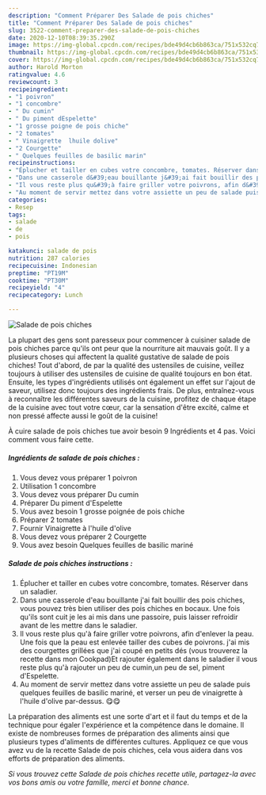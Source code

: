 ```yaml
---
description: "Comment Préparer Des Salade de pois chiches"
title: "Comment Préparer Des Salade de pois chiches"
slug: 3522-comment-preparer-des-salade-de-pois-chiches
date: 2020-12-10T08:39:35.290Z
image: https://img-global.cpcdn.com/recipes/bde49d4cb6b863ca/751x532cq70/salade-de-pois-chiches-photo-principale-de-la-recette.jpg
thumbnail: https://img-global.cpcdn.com/recipes/bde49d4cb6b863ca/751x532cq70/salade-de-pois-chiches-photo-principale-de-la-recette.jpg
cover: https://img-global.cpcdn.com/recipes/bde49d4cb6b863ca/751x532cq70/salade-de-pois-chiches-photo-principale-de-la-recette.jpg
author: Harold Morton
ratingvalue: 4.6
reviewcount: 3
recipeingredient:
- "1 poivron"
- "1 concombre"
- " Du cumin"
- " Du piment dEspelette"
- "1 grosse poigne de pois chiche"
- "2 tomates"
- " Vinaigrette  lhuile dolive"
- "2 Courgette"
- " Quelques feuilles de basilic marin"
recipeinstructions:
- "Éplucher et tailler en cubes votre concombre, tomates. Réserver dans un saladier."
- "Dans une casserole d&#39;eau bouillante j&#39;ai fait bouillir des pois chiches, vous pouvez très bien utiliser des pois chiches en bocaux. Une fois qu&#39;ils sont cuit je les ai mis dans une passoire, puis laisser refroidir avant de les mettre dans le saladier."
- "Il vous reste plus qu&#39;à faire griller votre poivrons, afin d&#39;enlever la peau. Une fois que la peau est enlevée tailler des cubes de poivrons. j&#39;ai mis des courgettes grillées que j&#39;ai coupé en petits dés (vous trouverez la recette dans mon Cookpad)Et rajouter également dans le saladier il vous reste plus qu&#39;à rajouter un peu de cumin,un peu de sel, piment d&#39;Espelette."
- "Au moment de servir mettez dans votre assiette un peu de salade puis quelques feuilles de basilic mariné, et verser un peu de vinaigrette à l&#39;huile d&#39;olive par-dessus. 😋😋"
categories:
- Resep
tags:
- salade
- de
- pois

katakunci: salade de pois 
nutrition: 287 calories
recipecuisine: Indonesian
preptime: "PT19M"
cooktime: "PT30M"
recipeyield: "4"
recipecategory: Lunch

---
```



![Salade de pois chiches](https://img-global.cpcdn.com/recipes/bde49d4cb6b863ca/751x532cq70/salade-de-pois-chiches-photo-principale-de-la-recette.jpg)

La plupart des gens sont paresseux pour commencer à cuisiner salade de pois chiches parce qu'ils ont peur que la nourriture ait mauvais goût. Il y a plusieurs choses qui affectent la qualité gustative de salade de pois chiches! Tout d'abord, de par la qualité des ustensiles de cuisine, veillez toujours à utiliser des ustensiles de cuisine de qualité toujours en bon état. Ensuite, les types d'ingrédients utilisés ont également un effet sur l'ajout de saveur, utilisez donc toujours des ingrédients frais. De plus, entraînez-vous à reconnaître les différentes saveurs de la cuisine, profitez de chaque étape de la cuisine avec tout votre cœur, car la sensation d'être excité, calme et non pressé affecte aussi le goût de la cuisine!

<!--inarticleads1-->

À cuire salade de pois chiches tue avoir besoin 9 Ingrédients et 4 pas. Voici comment vous faire cette.

##### Ingrédients de salade de pois chiches :

1. Vous devez vous préparer 1 poivron
1. Utilisation 1 concombre
1. Vous devez vous préparer  Du cumin
1. Préparer  Du piment d&#39;Espelette
1. Vous avez besoin 1 grosse poignée de pois chiche
1. Préparer 2 tomates
1. Fournir  Vinaigrette à l&#39;huile d&#39;olive
1. Vous devez vous préparer 2 Courgette
1. Vous avez besoin  Quelques feuilles de basilic mariné




<!--inarticleads2-->

##### Salade de pois chiches instructions :

1. Éplucher et tailler en cubes votre concombre, tomates. Réserver dans un saladier.
1. Dans une casserole d&#39;eau bouillante j&#39;ai fait bouillir des pois chiches, vous pouvez très bien utiliser des pois chiches en bocaux. Une fois qu&#39;ils sont cuit je les ai mis dans une passoire, puis laisser refroidir avant de les mettre dans le saladier.
1. Il vous reste plus qu&#39;à faire griller votre poivrons, afin d&#39;enlever la peau. Une fois que la peau est enlevée tailler des cubes de poivrons. j&#39;ai mis des courgettes grillées que j&#39;ai coupé en petits dés (vous trouverez la recette dans mon Cookpad)Et rajouter également dans le saladier il vous reste plus qu&#39;à rajouter un peu de cumin,un peu de sel, piment d&#39;Espelette.
1. Au moment de servir mettez dans votre assiette un peu de salade puis quelques feuilles de basilic mariné, et verser un peu de vinaigrette à l&#39;huile d&#39;olive par-dessus. 😋😋




<!--inarticleads1-->

<p>
La préparation des aliments est une sorte d'art et il faut du temps et de la technique pour égaler l'expérience et la compétence dans le domaine. Il existe de nombreuses formes de préparation des aliments ainsi que plusieurs types d'aliments de différentes cultures. Appliquez ce que vous avez vu de la recette Salade de pois chiches, cela vous aidera dans vos efforts de préparation des aliments.
</p>

<p>
<i>Si vous trouvez cette Salade de pois chiches recette utile, partagez-la avec vos bons amis ou votre famille, merci et bonne chance.</i>
</p>
